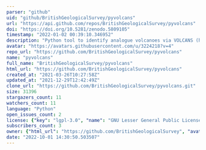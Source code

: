 ```yaml
---
parser: "github"
uid: "github/BritishGeologicalSurvey/pyvolcans"
url: "https://api.github.com/repos/BritishGeologicalSurvey/pyvolcans"
doi: "https://doi.org/10.5281/zenodo.5809105"
timestamp: "2022-01-02 00:39:10.346952"
description: "Python tool to identify analogue volcanoes via VOLCANS (https://doi.org/10.1007/s00445-019-1336-3)"
avatar: "https://avatars.githubusercontent.com/u/3224218?v=4"
repo_url: "https://github.com/BritishGeologicalSurvey/pyvolcans"
name: "pyvolcans"
full_name: "BritishGeologicalSurvey/pyvolcans"
html_url: "https://github.com/BritishGeologicalSurvey/pyvolcans"
created_at: "2021-03-26T10:27:58Z"
updated_at: "2021-12-29T12:42:49Z"
clone_url: "https://github.com/BritishGeologicalSurvey/pyvolcans.git"
size: 31396
stargazers_count: 11
watchers_count: 11
language: "Python"
open_issues_count: 2
license: {"key": "lgpl-3.0", "name": "GNU Lesser General Public License v3.0", "spdx_id": "LGPL-3.0", "url": "https://api.github.com/licenses/lgpl-3.0", "node_id": "MDc6TGljZW5zZTEy"}
subscribers_count: 3
owner: {"html_url": "https://github.com/BritishGeologicalSurvey", "avatar_url": "https://avatars.githubusercontent.com/u/3224218?v=4", "login": "BritishGeologicalSurvey", "type": "Organization"}
date: "2022-10-01 14:30:50.503507"
---
```

